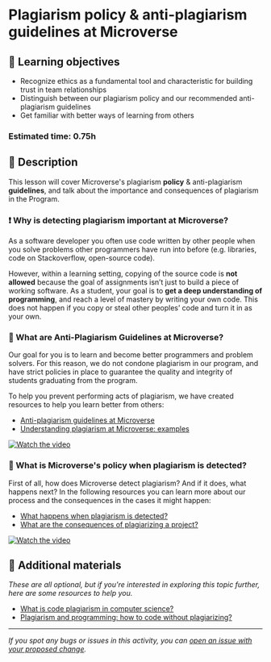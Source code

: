 # Plagiarism policy & anti-plagiarism guidelines at Microverse

## 🎯 Learning objectives

- Recognize ethics as a fundamental tool and characteristic for building trust in team relationships
- Distinguish between our plagiarism policy and our recommended anti-plagiarism guidelines
- Get familiar with better ways of learning from others

### Estimated time: 0.75h

## 📝 Description

This lesson will cover Microverse's plagiarism **policy** & anti-plagiarism **guidelines**, and talk about the importance and consequences of plagiarism in the Program.

### ❗️ Why is detecting plagiarism important at Microverse? 

As a software developer you often use code written by other people when you solve problems other programmers have run into before (e.g. libraries, code on Stackoverflow, open-source code).

However, within a learning setting, copying of the source code is **not allowed** because the goal of assignments isn’t just to build a piece of working software. As a student, your goal is to **get a deep understanding of programming**, and reach a level of mastery by writing your own code. This does not happen if you copy or steal other peoples’ code and turn it in as your own.

### 📖 What are Anti-Plagiarism Guidelines at Microverse?

Our goal for you is to learn and become better programmers and problem solvers. For this reason, we do not condone plagiarism in our program, and have strict policies in place to guarantee the quality and integrity of students graduating from the program.

To help you prevent performing acts of plagiarism, we have created resources to help you learn better from others:

- [Anti-plagiarism guidelines at Microverse](https://github.com/microverseinc/curriculum-professional-skills/blob/main/orientation/plagiarism-guidelines-at-microverse-learn-more.md) 
- [Understanding plagiarism at Microverse: examples](understanding-plagiarism-at-microverse-examples.md)

[![Watch the video](https://img.youtube.com/vi/XOpTBjOQMAM/0.jpg)](https://www.youtube.com/watch?v=XOpTBjOQMAM)


### 🔎 What is Microverse's policy when plagiarism is detected? 

First of all, how does Microverse detect plagiarism? And if it does, what happens next? In the following resources you can learn more about our process and the consequences in the cases it might happen:

- [What happens when plagiarism is detected?](https://microverse.zendesk.com/hc/en-us/articles/1500004617141-What-Happens-When-Plagiarism-is-Detected-)
- [What are the consequences of plagiarizing a project?](https://microverse.zendesk.com/hc/en-us/articles/8996001144083-What-are-the-Consequences-of-Plagiarizing-a-Project-)

[![Watch the video](https://img.youtube.com/vi/FK0HCPo-weA/0.jpg)](https://www.youtube.com/watch?v=FK0HCPo-weA)

## 🌟 Additional materials

*These are all optional, but if you're interested in exploring this topic further, here are some resources to help you.*

- [What is code plagiarism in computer science?](https://codequiry.com/code-plagiarism)
- [Plagiarism and programming: how to code without plagiarizing?](https://www.turnitin.com/blog/plagiarism-and-programming-how-to-code-without-plagiarizing-2)

------

_If you spot any bugs or issues in this activity, you can [open an issue with your proposed change](https://github.com/microverseinc/curriculum-transversal-skills/blob/main/git-github/articles/open_issue.md)._
